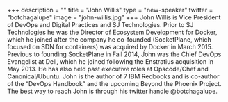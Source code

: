 +++
description = ""
title = "John Willis"
type = "new-speaker"
twitter = "botchagalupe"
image = "john-willis.jpg"
+++
John Willis is Vice President of DevOps and Digital Practices and SJ Technologies.  Prior to SJ Technologies he was the Director of Ecosystem Development for Docker, which he joined after the company he co-founded (SocketPlane, which focused on SDN for containers) was acquired by Docker in March 2015.  Previous to founding SocketPlane in Fall 2014, John was the Chief DevOps Evangelist at Dell, which he joined following the Enstratius acquisition in May 2013. He has also held past executive roles at Opscode/Chef and Canonical/Ubuntu. John is the author of 7 IBM Redbooks and is co-author of the “DevOps Handbook” and the upcoming Beyond the Phoenix Project.   The best way to reach John is through his twitter handle @botchagalupe.
